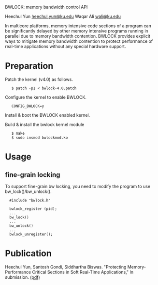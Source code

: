 BWLOCK: memory bandwidth control API 

Heechul Yun <heechul.yun@ku.edu>
Waqar Ali   <wali@ku.edu>

In multicore platforms, memory intensive code sections of a program can be significantly 
delayed by other memory intensive programs running in parallel due to memory bandwidth contention. 
BWLOCK provides explicit ways to mitigate memory bandwidth contention to protect performance of 
real-time applications without any special hardware support. 

Preparation
===========

Patch the kernel (v4.0) as follows. 

```
   $ patch -p1 < bwlock-4.0.patch 
```

Configure the kernel to enable BWLOCK.

```
   CONFIG_BWLOCK=y
```

Install & boot the BWLOCK enabled kernel. 

Build & install the bwlock kernel module
```
   $ make 
   $ sudo insmod bwlockmod.ko 

```

Usage
==========

## fine-grain locking

To support fine-grain bw locking, you need to modify the program to use 
bw_lock()/bw_unlock(). 

```
  #include "bwlock.h"

  bwlock_register (pid);
  ...  
  bw_lock()
  ...
  bw_unlock()
  ...
  bwlock_unregister();

```

Publication
=============

Heechul Yun, Santosh Gondi, Siddhartha Biswas. "Protecting Memory-Performance Critical Sections in Soft Real-Time Applications," In submission. [(pdf)](http://www.ittc.ku.edu/~heechul/papers/bwlock-submitted.pdf)



